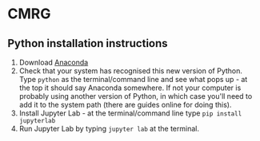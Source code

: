 # CMRG

## Python installation instructions

1. Download [Anaconda](https://anaconda.org/)
2. Check that your system has recognised this new version of Python. Type `python` as the terminal/command line and see what pops up - at the top it should say Anaconda somewhere. If not your computer is probably using another version of Python, in which case you'll need to add it to the system path (there are guides online for doing this).
3. Install Jupyter Lab - at the terminal/command line type `pip install jupyterlab`
4. Run Jupyter Lab by typing `jupyter lab` at the terminal.
